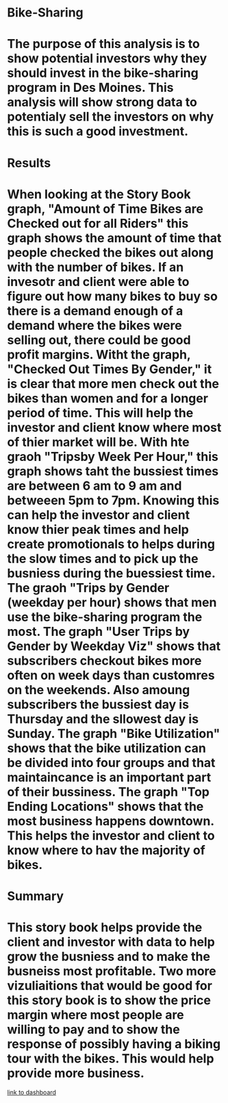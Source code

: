 # Bike-Sharing
# The purpose of this analysis is to show potential investors why they should invest in the bike-sharing program in Des Moines. This analysis will show strong data to potentialy sell the investors on why this is such a good investment. 

# Results
# When looking at the Story Book graph, "Amount of Time Bikes are Checked out for all Riders" this graph shows the amount of time that people checked the bikes out along with the number of bikes. If an invesotr and client were able to figure out how many bikes to buy so there is a demand enough of a demand where the bikes were selling out, there could be good profit margins. Witht the graph, "Checked Out Times By Gender," it is clear that more men check out the bikes than women and for a longer period of time. This will help the investor and client know where most of thier market will be. With hte graoh "Tripsby Week Per Hour," this graph shows taht the bussiest times are between 6 am to 9 am and betweeen 5pm to 7pm. Knowing this can help the investor and client know thier peak times and help create promotionals to helps during the slow times and to pick up the busniess during the buessiest time. The graoh "Trips by Gender (weekday per hour) shows that men use the bike-sharing program the most. The graph "User Trips by Gender by Weekday Viz" shows that subscribers checkout bikes more often on week days than customres on the weekends. Also amoung subscribers the bussiest day is Thursday and the sllowest day is Sunday. The graph "Bike Utilization" shows that the bike utilization can be divided into four groups and that maintaincance is an important part of their bussiness. The graph "Top Ending Locations" shows that the most business happens downtown. This helps the investor and client to know where to hav the majority of bikes. 

# Summary
# This story book helps provide the client and investor with data to help grow the busniess and to make the busneiss most profitable. Two more vizuliaitions that would be good for this story book is to show the price margin where most people are willing to pay and to show the response of possibly having a biking tour with the bikes. This would help provide more business. 
[link to dashboard](https://public.tableau.com/profile/kayla.kuhn#!/vizhome/NewYorkCitiBike_16041119332750/Story1?publish=yes "link to dashboard")
